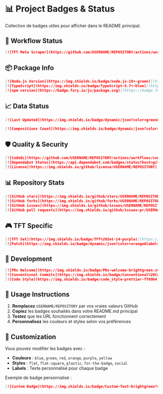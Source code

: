 # 📊 Project Badges & Status

Collection de badges utiles pour afficher dans le README principal.

## 🔄 Workflow Status

```markdown
[![TFT Meta Scraper](https://github.com/USERNAME/REPOSITORY/actions/workflows/scrape.yml/badge.svg)](https://github.com/USERNAME/REPOSITORY/actions/workflows/scrape.yml)
```

## 📦 Package Info

```markdown
[![Node.js Version](https://img.shields.io/badge/node.js-18+-green)](https://nodejs.org/)
[![TypeScript](https://img.shields.io/badge/TypeScript-5.7+-blue)](https://www.typescriptlang.org/)
[![npm version](https://badge.fury.io/js/package.svg)](https://badge.fury.io/js/package)
```

## 📈 Data Status

```markdown
[![Last Updated](https://img.shields.io/badge/dynamic/json?color=green&label=Last%20Updated&query=lastUpdated&url=https%3A//raw.githubusercontent.com/USERNAME/REPOSITORY/main/backend-scraper/public/meta.json&style=flat-square)](https://github.com/USERNAME/REPOSITORY/blob/main/backend-scraper/public/meta.json)

[![Compositions Count](https://img.shields.io/badge/dynamic/json?color=blue&label=Compositions&query=totalCompositions&url=https%3A//raw.githubusercontent.com/USERNAME/REPOSITORY/main/backend-scraper/public/meta.json&style=flat-square)](https://github.com/USERNAME/REPOSITORY/blob/main/backend-scraper/public/meta.json)
```

## 🛡️ Quality & Security

```markdown
[![CodeQL](https://github.com/USERNAME/REPOSITORY/actions/workflows/codeql-analysis.yml/badge.svg)](https://github.com/USERNAME/REPOSITORY/actions/workflows/codeql-analysis.yml)
[![Dependabot Status](https://api.dependabot.com/badges/status?host=github&repo=USERNAME/REPOSITORY)](https://dependabot.com)
[![License](https://img.shields.io/github/license/USERNAME/REPOSITORY)](LICENSE)
```

## 📊 Repository Stats

```markdown
[![GitHub stars](https://img.shields.io/github/stars/USERNAME/REPOSITORY?style=social)](https://github.com/USERNAME/REPOSITORY/stargazers)
[![GitHub forks](https://img.shields.io/github/forks/USERNAME/REPOSITORY?style=social)](https://github.com/USERNAME/REPOSITORY/network)
[![GitHub issues](https://img.shields.io/github/issues/USERNAME/REPOSITORY)](https://github.com/USERNAME/REPOSITORY/issues)
[![GitHub pull requests](https://img.shields.io/github/issues-pr/USERNAME/REPOSITORY)](https://github.com/USERNAME/REPOSITORY/pulls)
```

## 🎮 TFT Specific

```markdown
[![TFT Set](https://img.shields.io/badge/TFT%20Set-14-purple)](https://teamfighttactics.leagueoflegends.com/)
[![Patch](https://img.shields.io/badge/dynamic/json?color=orange&label=Patch&query=metadata.patchVersion&url=https%3A//raw.githubusercontent.com/USERNAME/REPOSITORY/main/backend-scraper/public/meta.json&style=flat-square)](https://teamfighttactics.leagueoflegends.com/)
```

## 🔧 Development

```markdown
[![PRs Welcome](https://img.shields.io/badge/PRs-welcome-brightgreen.svg)](http://makeapullrequest.com)
[![Conventional Commits](https://img.shields.io/badge/Conventional%20Commits-1.0.0-yellow.svg)](https://conventionalcommits.org)
[![Code Style](https://img.shields.io/badge/code_style-prettier-ff69b4.svg)](https://prettier.io/)
```

## 📝 Usage Instructions

1. **Remplacez** `USERNAME/REPOSITORY` par vos vraies valeurs GitHub
2. **Copiez** les badges souhaités dans votre README.md principal
3. **Testez** que les URL fonctionnent correctement
4. **Personnalisez** les couleurs et styles selon vos préférences

## 🎨 Customization

Vous pouvez modifier les badges avec :
- **Couleurs** : `blue`, `green`, `red`, `orange`, `purple`, `yellow`
- **Styles** : `flat`, `flat-square`, `plastic`, `for-the-badge`, `social`
- **Labels** : Texte personnalisé pour chaque badge

Exemple de badge personnalisé :
```markdown
[![Custom Badge](https://img.shields.io/badge/Custom-Text-brightgreen?style=for-the-badge&logo=github)](https://your-link.com)
``` 
